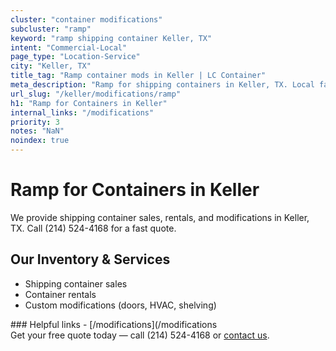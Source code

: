 ```yaml
---
cluster: "container modifications"
subcluster: "ramp"
keyword: "ramp shipping container Keller, TX"
intent: "Commercial-Local"
page_type: "Location-Service"
city: "Keller, TX"
title_tag: "Ramp container mods in Keller | LC Container"
meta_description: "Ramp for shipping containers in Keller, TX. Local fabrication & pro install. LC Container — Since 2003. Get a quote."
url_slug: "/keller/modifications/ramp"
h1: "Ramp for Containers in Keller"
internal_links: "/modifications"
priority: 3
notes: "NaN"
noindex: true
---
```


# Ramp for Containers in Keller

We provide shipping container sales, rentals, and modifications in Keller, TX. Call (214) 524-4168 for a fast quote.

## Our Inventory & Services
- Shipping container sales
- Container rentals
- Custom modifications (doors, HVAC, shelving)

<div data-section="internal-links">
### Helpful links
- [/modifications](/modifications
</div>

<div data-section="cta">
Get your free quote today — call (214) 524-4168 or <a href="/contact">contact us</a>.
</div>

<script type="application/ld+json">{"@context":"https://schema.org","@type":"FAQPage","mainEntity":[{"@type":"Question","name":"How much does delivery cost in Keller, TX?","acceptedAnswer":{"@type":"Answer","text":"Delivery costs vary by distance and container size. Most deliveries in Keller, TX range from $150-$300. Call (214) 524-4168 for an exact quote based on your specific location."}},{"@type":"Question","name":"Do you offer financing or payment plans?","acceptedAnswer":{"@type":"Answer","text":"We accept major credit cards, checks, and can discuss commercial terms for bulk purchases. Call (214) 524-4168 to discuss options."}},{"@type":"Question","name":"Can you customize containers in Keller, TX?","acceptedAnswer":{"@type":"Answer","text":"Yes — we perform modifications like doors, HVAC, insulation, and shelving. Request a custom quote at (214) 524-4168 or via our contact form."}}]}</script>
